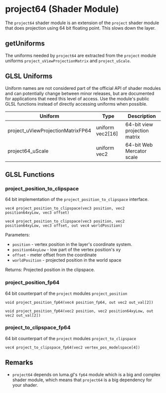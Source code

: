 # project64 (Shader Module)

The `project64` shader module is an extension of the `project` shader module that does projection using 64 bit floating point. This slows down the layer.


## getUniforms

The uniforms needed by `project64` are extracted from the `project` module uniforms `project_uViewProjectionMatrix` and `project_uScale`.


## GLSL Uniforms

Uniform names are not considered part of the official API of shader modules and can potentially change between minor releases, but are documented for applications that need this level of access. Use the module's public GLSL functions instead of directly accessing uniforms when possible.

| Uniform | Type | Description |
| --- | --- | --- |
| project_uViewProjectionMatrixFP64 | uniform vec2[16] | 64-bit view projection matrix |
| project64_uScale | uniform vec2 | 64-bit Web Mercator scale |

## GLSL Functions


### project_position_to_clipspace

64 bit implementation of the `project_position_to_clipspace` interface.

`vec4 project_position_to_clipspace(vec3 position, vec2 position64xyLow, vec3 offset)`

`vec4 project_position_to_clipspace(vec3 position, vec2 position64xyLow, vec3 offset, out vec4 worldPosition)`

Parameters:
- `position` - vertex position in the layer's coordinate system.
- `position64xyLow` - low part of the vertex position's xy
- `offset` - meter offset from the coordinate
- `worldPosition` - projected position in the world space

Returns:
Projected position in the clipspace.


### project_position_fp64

64 bit counterpart of the `project` modules `project_position`

`void project_position_fp64(vec4 position_fp64, out vec2 out_val[2])`

`void project_position_fp64(vec2 position, vec2 position64xyLow, out vec2 out_val[2])`


### project_to_clipspace_fp64

64 bit counterpart of the `project` modules `project_to_clipspace`

`vec4 project_to_clipspace_fp64(vec2 vertex_pos_modelspace[4])`


## Remarks

* `project64` depends on luma.gl's `fp64` module which is a big and complex shader module, which means that `project64` is a big dependency for your shader.
